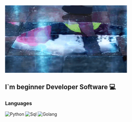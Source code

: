 ![Header](https://github.com/old-pinky/old-pinky/blob/main/assets/e0bfa5ec269f7be6a8c4ed8dded9731f2212899c.gif)

## I`m beginner Developer Software 💻

### Languages 
![Python](https://img.shields.io/badge/-Python-090909?style=for-the-badge&logo=python&logoColor=FFFFFF)
![Sql](https://img.shields.io/badge/-Python-090909?style=for-the-badge&logo=mysql&logoColor=FFFFFF)
![Golang](https://img.shields.io/badge/-Python-090909?style=for-the-badge&logo=golang&logoColor=FFFFFF)
